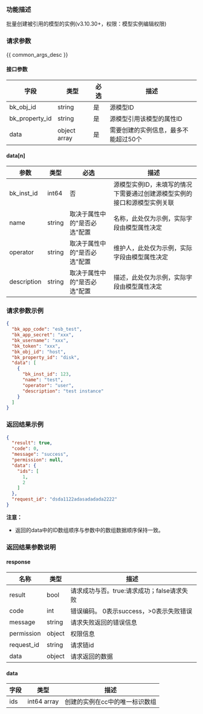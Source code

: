 ### 功能描述

批量创建被引用的模型的实例(v3.10.30+，权限：模型实例编辑权限)

### 请求参数

{{ common_args_desc }}

#### 接口参数

| 字段             | 类型           | 必选  | 描述                  |
|----------------|--------------|-----|---------------------|
| bk_obj_id      | string       | 是   | 源模型ID               |
| bk_property_id | string       | 是   | 源模型引用该模型的属性ID       |
| data           | object array | 是   | 需要创建的实例信息，最多不能超过50个 |

#### data[n]

| 参数          | 类型     | 必选              | 描述                                    |
|-------------|--------|-----------------|---------------------------------------|
| bk_inst_id  | int64  | 否               | 源模型实例ID，未填写的情况下需要通过创建源模型实例的接口和源模型实例关联 |
| name        | string | 取决于属性中的"是否必选"配置 | 名称，此处仅为示例，实际字段由模型属性决定                 |
| operator    | string | 取决于属性中的"是否必选"配置 | 维护人，此处仅为示例，实际字段由模型属性决定                | 
| description | string | 取决于属性中的"是否必选"配置 | 描述，此处仅为示例，实际字段由模型属性决定                 |

### 请求参数示例

```json
{
  "bk_app_code": "esb_test",
  "bk_app_secret": "xxx",
  "bk_username": "xxx",
  "bk_token": "xxx",
  "bk_obj_id": "host",
  "bk_property_id": "disk",
  "data": [
    {
      "bk_inst_id": 123,
      "name": "test",
      "operator": "user",
      "description": "test instance"
    }
  ]
}
```

### 返回结果示例

```json
{
  "result": true,
  "code": 0,
  "message": "success",
  "permission": null,
  "data": {
    "ids": [
      1,
      2
    ]
  },
  "request_id": "dsda1122adasadadada2222"
}
```

**注意：**

- 返回的data中的ID数组顺序与参数中的数组数据顺序保持一致。

### 返回结果参数说明

#### response

| 名称         | 类型     | 描述                         |
|------------|--------|----------------------------|
| result     | bool   | 请求成功与否。true:请求成功；false请求失败 |
| code       | int    | 错误编码。 0表示success，>0表示失败错误  |
| message    | string | 请求失败返回的错误信息                |
| permission | object | 权限信息                       |
| request_id | string | 请求链id                      |
| data       | object | 请求返回的数据                    |

#### data

| 字段  | 类型          | 描述               |
|-----|-------------|------------------|
| ids | int64 array | 创建的实例在cc中的唯一标识数组 |
